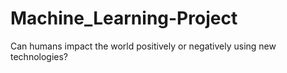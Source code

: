 # Machine_Learning-Project
Can humans impact the world positively or negatively using new technologies?
